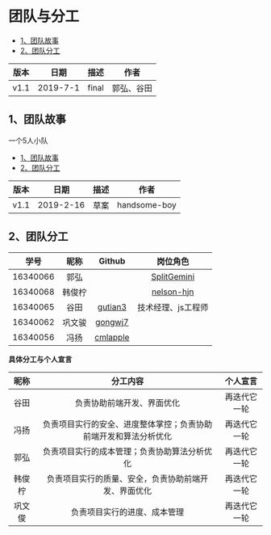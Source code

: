 # 团队与分工


- [1、团队故事](https://github.com/sysu-coursecard/Coursecard2.0/blob/master/dashboard/02-team-profile.md#1团队故事)
- [2、团队分工](https://github.com/sysu-coursecard/Coursecard2.0/blob/master/dashboard/02-team-profile.md#2团队分工)

| 版本 |   日期    | 描述 |     作者     |
| :--: | :-------: | :--: | :----------: |
| v1.1 | 2019-7-1 | final | 郭弘、谷田 |

## 1、团队故事

一个5人小队

- [1、团队故事](https://sysu-swsad.github.io/dashboard/02-team-profile.md#1团队故事)
- [2、团队分工](https://sysu-swsad.github.io/dashboard/02-team-profile.md#2团队分工)

| 版本 |   日期    | 描述 |     作者     |
| :--: | :-------: | :--: | :----------: |
| v1.1 | 2019-2-16 | 草案 | handsome-boy |


## 2、团队分工

|   学号   |  昵称  |                Github                 |       岗位角色        |
| :------: | :----: | :-----------------------------------: | :-------------------: |
| 16340066 |  郭弘  |                                       |    [SplitGemini](https://github.com/SplitGemini)  | 产品经理、java工程师
| 16340068 | 韩俊柠 |                                    |  [nelson-hjn](https://github.com/nelson-hjn) | 客户经理、UI/UX设计
| 16340065 |  谷田  | [gutian3](https://github.com/gutian3) |  技术经理、js工程师   |
| 16340062 | 巩文骏 | [gongwj7](https://github.com/gongwj7)                                      |                       |QA 工程师、数据库DBA
| 16340056 |  冯扬  |  [cmlapple](https://github.com/cmlapple)                                     |                       |项目经理、架构师（技术经理）



**具体分工与个人宣言**

|  昵称  |                           分工内容                           |   个人宣言   |
| :----: | :----------------------------------------------------------: | :----------: |
| 谷田 | 负责协助前端开发、界面优化 | 再迭代它一轮 |
| 冯扬 | 负责项目实行的安全、进度整体掌控；负责协助前端开发和算法分析优化 | 再迭代它一轮 |
| 郭弘 | 负责项目实行的成本管理；负责协助算法分析优化 | 再迭代它一轮 |
| 韩俊柠 | 负责项目实行的质量、安全，负责协助前端开发、界面优化 | 再迭代它一轮 |
| 巩文俊 | 负责项目实行的进度、成本管理 | 再迭代它一轮 |

